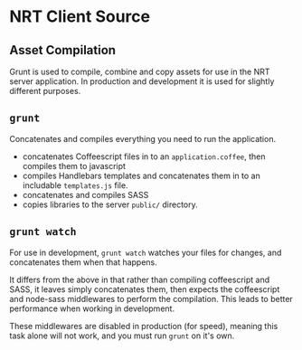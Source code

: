 # NRT Client Source

## Asset Compilation

Grunt is used to compile, combine and copy assets for use in the NRT
server application. In production and development it is used for
slightly different purposes.

## `grunt`
Concatenates and compiles everything you need to run the application.

* concatenates Coffeescript files in to an `application.coffee`, then compiles them to javascript
* compiles Handlebars templates and concatenates them in to an includable `templates.js` file.
* concatenates and compiles SASS
* copies libraries to the server `public/` directory.

## `grunt watch`
For use in development, `grunt watch` watches your files for changes,
and concatenates them when that happens.

It differs from the above in that rather than compiling coffeescript and SASS,
it leaves simply concatenates them, then expects the coffeescript and node-sass
middlewares to perform the compilation. This leads to better performance when 
working in development.

These middlewares are disabled in production (for speed), meaning this task alone
will not work, and you must run `grunt` on it's own.

